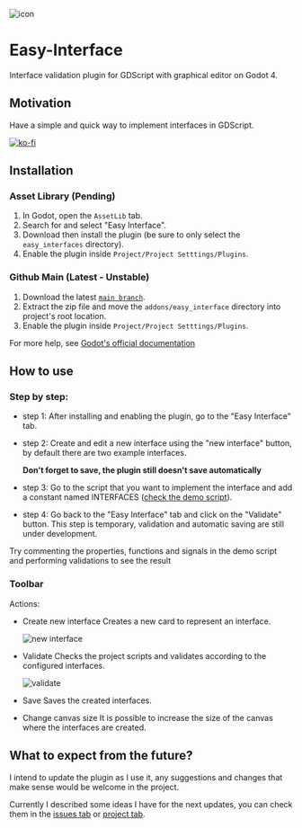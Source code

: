 ![icon](https://github.com/LucasArusiewicz/Easy-Interface/assets/13992129/79987f8a-a253-4784-ad8c-46287f3ef6b6)
# Easy-Interface


Interface validation plugin for GDScript with graphical editor on Godot 4.

## Motivation
Have a simple and quick way to implement interfaces in GDScript.

[![ko-fi](https://ko-fi.com/img/githubbutton_sm.svg)](https://ko-fi.com/J3J8Q28AR)

## Installation
### Asset Library (Pending)
1. In Godot, open the `AssetLib` tab.
2. Search for and select "Easy Interface".
3. Download then install the plugin (be sure to only select the `easy_interfaces` directory).
4. Enable the plugin inside `Project/Project Setttings/Plugins`.

### Github Main (Latest - Unstable)
1. Download the latest [`main branch`](https://github.com/LucasArusiewicz/Easy-Interface/archive/refs/heads/main.zip).
2. Extract the zip file and move the `addons/easy_interface` directory into project's root location.
3. Enable the plugin inside `Project/Project Setttings/Plugins`.

For more help,
see [Godot's official documentation](https://docs.godotengine.org/en/stable/tutorials/plugins/editor/installing_plugins.html)


## How to use

### Step by step:
- step 1: After installing and enabling the plugin, go to the "Easy Interface" tab.
- step 2: Create and edit a new interface using the "new interface" button, by default there are two example interfaces.
  
  **Don't forget to save, the plugin still doesn't save automatically**
- step 3: Go to the script that you want to implement the interface and add a constant named INTERFACES ([check the demo script](https://github.com/LucasArusiewicz/Easy-Interface/blob/main/demo.gd)).
- step 4: Go back to the "Easy Interface" tab and click on the "Validate" button. This step is temporary, validation and automatic saving are still under development.

Try commenting the properties, functions and signals in the demo script and performing validations to see the result


### Toolbar

Actions:
- Create new interface
  Creates a new card to represent an interface.
  
  ![new interface](https://github.com/LucasArusiewicz/Easy-Interface/assets/13992129/7f91a58e-7613-40b2-94c9-ce8cb9726701)

- Validate
  Checks the project scripts and validates according to the configured interfaces.
  
  ![validate](https://github.com/LucasArusiewicz/Easy-Interface/assets/13992129/10d23ef0-5204-4144-9329-b90a700838ec)
  
- Save
  Saves the created interfaces.
  
- Change canvas size
  It is possible to increase the size of the canvas where the interfaces are created.


## What to expect from the future?
I intend to update the plugin as I use it, any suggestions and changes that make sense would be welcome in the project.

Currently I described some ideas I have for the next updates, you can check them in the [issues tab](https://github.com/LucasArusiewicz/Easy-Interface/issues) or [project tab](https://github.com/users/LucasArusiewicz/projects/1).
